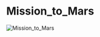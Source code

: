 # Mission_to_Mars

![Mission_to_Mars](https://user-images.githubusercontent.com/92544151/165245339-69a4838a-698e-4f3b-8798-3e9941e1421d.png)
